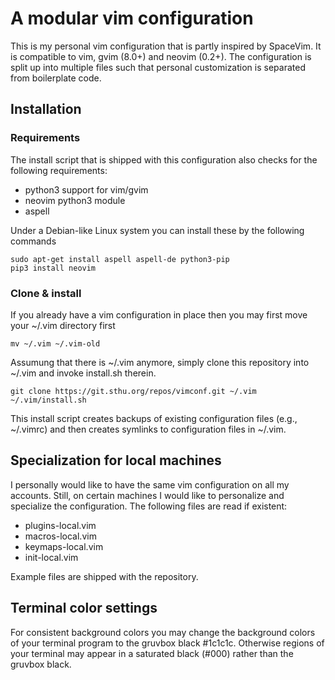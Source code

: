 # A modular vim configuration

This is my personal vim configuration that is partly inspired by SpaceVim. It
is compatible to vim, gvim (8.0+) and neovim (0.2+). The configuration is split
up into multiple files such that personal customization is separated from
boilerplate code.


## Installation

### Requirements

The install script that is shipped with this configuration also checks
for the following requirements:

  - python3 support for vim/gvim
  - neovim python3 module
  - aspell

Under a Debian-like Linux system you can install these by the following commands

````
sudo apt-get install aspell aspell-de python3-pip
pip3 install neovim
````

### Clone & install

If you already have a vim configuration in place then you may first move your
~/.vim directory first

````
mv ~/.vim ~/.vim-old
````

Assumung that there is ~/.vim anymore, simply clone this repository into ~/.vim
and invoke install.sh therein.

````
git clone https://git.sthu.org/repos/vimconf.git ~/.vim
~/.vim/install.sh
````

This install script creates backups of existing configuration files (e.g.,
~/.vimrc) and then creates symlinks to configuration files in ~/.vim.


## Specialization for local machines

I personally would like to have the same vim configuration on all my accounts.
Still, on certain machines I would like to personalize and specialize the
configuration. The following files are read if existent:

  - plugins-local.vim
  - macros-local.vim
  - keymaps-local.vim
  - init-local.vim

Example files are shipped with the repository.


## Terminal color settings

For consistent background colors you may change the background colors of your
terminal program to the gruvbox black #1c1c1c. Otherwise regions of your
terminal may appear in a saturated black (#000) rather than the gruvbox black.
